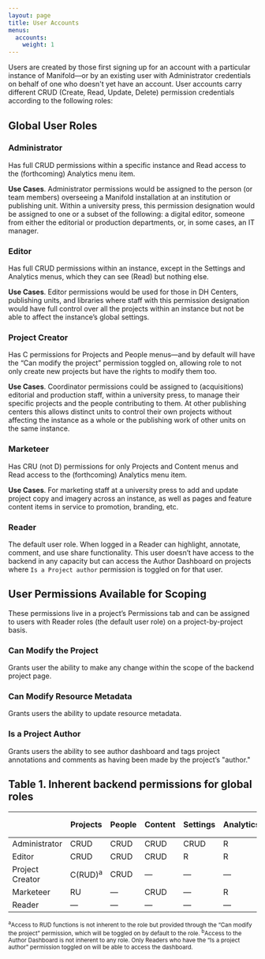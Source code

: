 ```yaml
---
layout: page
title: User Accounts
menus:
  accounts:
    weight: 1
---
```


Users are created by those first signing up for an account with a particular instance of Manifold—or by an existing user with Administrator credentials on behalf of one who doesn't yet have an account. User accounts carry different CRUD (Create, Read, Update, Delete) permission credentials according to the following roles:

## Global User Roles

### Administrator

Has full CRUD permissions within a specific instance and Read access to the (forthcoming) Analytics menu item.

**Use Cases**. Administrator permissions would be assigned to the person (or team members) overseeing a Manifold installation at an institution or publishing unit. Within a university press, this permission designation would be assigned to one or a subset of the following: a digital editor, someone from either the editorial or production departments, or, in some cases, an IT manager.

### Editor

Has full CRUD permissions within an instance, except in the Settings and Analytics menus, which they can see (Read) but nothing else.

**Use Cases**. Editor permissions would be used for those in DH Centers, publishing units, and libraries where staff with this permission designation would have full control over all the projects within an instance but not be able to affect the instance’s global settings.

### Project Creator

Has C permissions for Projects and People menus—and by default will have the “Can modify the project” permission toggled on, allowing role to not only create new projects but have the rights to modify them too.

**Use Cases**. Coordinator permissions could be assigned to (acquisitions) editorial and production staff, within a university press, to manage their specific projects and the people contributing to them. At other publishing centers this allows distinct units to control their own projects without affecting the instance as a whole or the publishing work of other units on the same instance.

### Marketeer

Has CRU (not D) permissions for only Projects and Content menus and Read access to the (forthcoming) Analytics menu item.

**Use Cases**. For marketing staff at a university press to add and update project copy and imagery across an instance, as well as pages and feature content items in service to promotion, branding, etc.

### Reader

The default user role. When logged in a Reader can highlight, annotate, comment, and use share functionality. This user doesn’t have access to the backend in any capacity but can access the Author Dashboard on projects where `Is a Project author` permission is toggled on for that user.

## User Permissions Available for Scoping

These permissions live in a project’s Permissions tab and can be assigned to users with Reader roles (the default user role) on a project-by-project basis.

### Can Modify the Project

Grants user the ability to make any change within the scope of the backend project page.

### Can Modify Resource Metadata

Grants users the ability to update resource metadata.

### Is a Project Author

Grants users the ability to see author dashboard and tags project annotations and comments as having been made by the project’s "author."

## Table 1. Inherent backend permissions for global roles

|                 |Projects            | People | Content | Settings | Analytics | Author Dashboard<sup>b</sup> |
|-----------------|--------------------|--------|---------|----------|-----------|------------------------------|
| Administrator   | CRUD               | CRUD   | CRUD    | CRUD     | R         | —                            |
| Editor          | CRUD               | CRUD   | CRUD    | R        | R         | —                            |
| Project Creator | C(RUD)<sup>a</sup> | CRUD   | —       | —        | —         | —                            |
| Marketeer       | RU                 | —      | CRUD    | —        | R         | —                            |
| Reader          | —                  | —      | —       | —        | —         | —                            |

<small>
<sup>a</sup>Access to RUD functions is not inherent to the role but provided through the “Can modify the project” permission, which will be toggled on by default to the role.  
<sup>b</sup>Access to the Author Dashboard is not inherent to any role. Only Readers who have the “Is a project author” permission toggled on will be able to access the dashboard.
</small>
